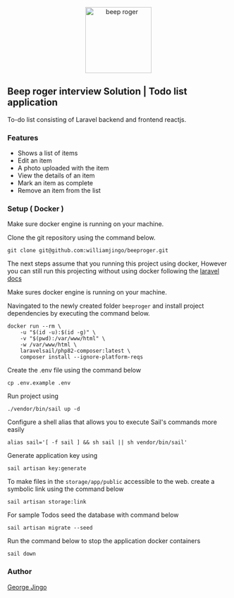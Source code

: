 <p align="center"><a href="https://beeproger.com" target="_blank"><img src="https://media.licdn.com/dms/image/C4E0BAQFtygilGPMZ3Q/company-logo_200_200/0/1661769361303?e=2147483647&v=beta&t=jZGOUjxkqiGFr3OpfD40J31zr4Fxvhni9fdsUFXn9p4" width="150" alt="beep roger"></a></p>

## Beep roger interview Solution | Todo list application

To-do list consisting of Laravel backend and frontend reactjs.

### Features

-   Shows a list of items
-   Edit an item
-   A photo uploaded with the item
-   View the details of an item
-   Mark an item as complete
-   Remove an item from the list

### Setup ( Docker )

Make sure docker engine is running on your machine.

Clone the git repository using the command below.

```
git clone git@github.com:williamjingo/beeproger.git
```

The next steps assume that you running this project using docker, However you can still run this projecting without using docker following the [laravel docs](https://laravel.com/docs/9.x/installation)

Make sures docker engine is running on your machine.

Navingated to the newly created folder `beeproger` and install project dependencies by executing the command below.

```
docker run --rm \
    -u "$(id -u):$(id -g)" \
    -v "$(pwd):/var/www/html" \
    -w /var/www/html \
    laravelsail/php82-composer:latest \
    composer install --ignore-platform-reqs
```

Create the .env file using the command below

```
cp .env.example .env
```

Run project using

```
./vendor/bin/sail up -d
```

Configure a shell alias that allows you to execute Sail's commands more easily

```
alias sail='[ -f sail ] && sh sail || sh vendor/bin/sail'
```

Generate application key using

```
sail artisan key:generate
```

To make files in the `storage/app/public` accessible to the web. create a symbolic link using the command below

```
sail artisan storage:link
```

For sample Todos seed the database with command below

```
sail artisan migrate --seed
```

Run the command below to stop the application docker containers

```
sail down
```

### Author

<a href="https://beeproger.com" target="_blank">George Jingo</a>
